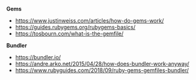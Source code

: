 **Gems**
- https://www.justinweiss.com/articles/how-do-gems-work/
- https://guides.rubygems.org/rubygems-basics/
- https://tosbourn.com/what-is-the-gemfile/

**Bundler**
- https://bundler.io/
- https://andre.arko.net/2015/04/28/how-does-bundler-work-anyway/
- https://www.rubyguides.com/2018/09/ruby-gems-gemfiles-bundler/
